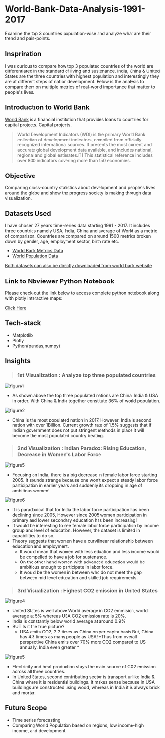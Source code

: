 # World-Bank-Data-Analysis-1991-2017
Examine the top 3 countries population-wise and analyze what are their trend and pain-points.

## Inspriration

I was curious to compare how top 3 populated countries of the world are differentiated in the standard of living and sustenance. India, China & United States are the three countries with highest population and interestingly they are at different steps of nation development. Below is the analysis to compare them on multiple metrics of real-world importance that matter to people's lives.
 
## Introduction to World Bank
[World Bank](https://data.worldbank.org/country) is a financial institution that provides loans to countries for capital projects. Capital projects.
> World Development Indicators (WDI) is the primary World Bank collection of development indicators, compiled from officially recognized international sources. It presents the most current and accurate global development data available, and includes national, regional and global estimates.[1] This statistical reference includes over 800 indicators covering more than 150 economies.

## Objective
Comparing cross-country statistics about development and people's lives around the globe and show the progress society is making through data visualization.

## Datasets Used
I have chosen 27 years time-series data starting 1991 - 2017. It includes three countries namely USA, India, China and average of World as a metric of comparison. Countries are compared on around 1500 metrics broken down by gender, age, employment sector, birth rate etc.

* [World Bank Metrics Data](https://github.com/dkekre21/World-Bank-Data-Analysis-1991-2017/blob/master/Datasets/API_Download_DS2_en_csv_v2_10077498.csv)
* [World Population Data](https://github.com/dkekre21/World-Bank-Data-Analysis-1991-2017/blob/master/Datasets/WorldPopulation.csv)

[Both datasets can also be directly downloaded from world bank website](https://data.worldbank.org/country)

## Link to Nbviewer Python Notebook 
Please check-out the link below to access complete python notebook along with plotly interactive maps:

[Click Here](http://nbviewer.jupyter.org/github/dkekre21/World-Bank-Data-Analysis-1991-2017/blob/master/Python%20Notebook/Project%202%20-World%20Bank%20Data%20Analysis%201991%20to%202017.ipynb)

## Tech-stack

* Matplotlib
* Plotly
* Python(pandas,numpy)

## Insights
> ### 1st Visualization : Analyze top three populated countries
![figure1](https://github.com/dkekre21/World-Bank-Data-Analysis-1991-2017/blob/master/Visualizations/World%20Population.png)
* As shown above the top three populated nations are China, India & USA in order. With China & India together constitute 36% of world population.

![figure2](https://github.com/dkekre21/World-Bank-Data-Analysis-1991-2017/blob/master/Visualizations/population%20growth%20rate.png)
* China is the most populated nation in 2017. However, India is second nation with over 1Billion. Current growth rate of 1.5% suggests that if Indian government does not put stringent methods in place it will become the most populated country beating.

> ### 2nd Visualization : Indian Paradox: Rising Education, Decrease in Women's Labor Force 

![figure5](https://github.com/dkekre21/World-Bank-Data-Analysis-1991-2017/blob/master/Visualizations/labor%20force%20gender%20gap.PNG)
* Focusing on India, there is a big decrease in female labor force starting 2005. It sounds strange because one won't expect a steady labor force participation in earlier years and suddenly its dropping in age of ambitious women!

![figure6](https://github.com/dkekre21/World-Bank-Data-Analysis-1991-2017/blob/master/Visualizations/education%20gender%20gap.PNG)

* It is paradoxical that for India the labor force participation has been declining since 2005, However since 2005 women participation in primary and lower secondary education has been increasing!
* It would be interesting to see female labor force participation by income group and level of education. However, the dataset is limited in capabilities to do so.
* Theory suggests that women have a curvilinear relationship between education and employment. 
    * It would mean that women with less eduation and less income would be compelled to have a job for sustenance.
    * On the other hand women with advanced education would be ambitious enough to participate in labor force.
    * It would be the women in between who do not meet the gap between mid level education and skilled job requirements.
    
> ### 3rd Visualization : Highest CO2 emission in United States

![figure4](https://github.com/dkekre21/World-Bank-Data-Analysis-1991-2017/blob/master/Visualizations/CO2%20emission.PNG)
* United States is well above World average in CO2 emmision, world average at 5% whereas USA CO2 emission rate is 20%.
* India is constantly below world average at around 0.9%
* BUT Is it the true picture? 
    * USA emits CO2, 2.2 times as China on per capita basis.But, China has 4.3 times as many people as USA! *Thus from overall perspective China emits over 70% more CO2 compared to US annually. India even greater *
    
![figure5](https://github.com/dkekre21/World-Bank-Data-Analysis-1991-2017/blob/master/Visualizations/CO2%20composition.png)
* Electricity and heat production stays the main source of CO2 emission across all three countries. 
* In United States, second contributing sector is transport unlike India & China where it is residential buildings. It makes sense because in USA buildings are constructed using wood, whereas in India it is always brick and mortar.
   

## Future Scope
* Time series forecasting
* Comparing World Population based on regions, low income-high income, and development.
